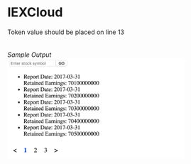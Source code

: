 # IEXCloud
Token value should be placed on line 13
<br /><br /><br />
<em>Sample Output</em>
<br />
<img width="400px" src="https://github.com/omonoukpoma/IEXCloud/blob/master/Screen%20Shot%202019-03-31%20at%205.39.22%20PM.png" />
